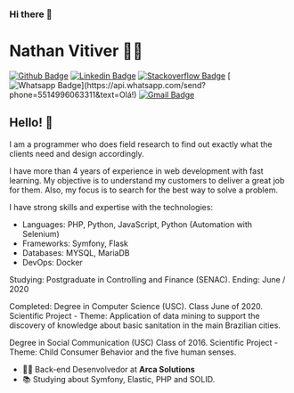 ### Hi there 👋

<!--
**nvitiver/nvitiver** is a ✨ _special_ ✨ repository because its `README.md` (this file) appears on your GitHub profile.

Here are some ideas to get you started:

- 🔭 I’m currently working on ...
- 🌱 I’m currently learning ...
- 👯 I’m looking to collaborate on ...
- 🤔 I’m looking for help with ...
- 💬 Ask me about ...
- 📫 How to reach me: ...
- 😄 Pronouns: ...
- ⚡ Fun fact: ...
-->


# Nathan Vitiver :man_technologist:

[![Github Badge](https://img.shields.io/badge/-Github-000?style=flat-square&logo=Github&logoColor=white&link=https://github.com/nvitiver)](https://github.com/nvitiver)
[![Linkedin Badge](https://img.shields.io/badge/-LinkedIn-blue?style=flat-square&logo=Linkedin&logoColor=white&link=https://www.linkedin.com/in/nathan-vitiver-a17438aa/)](https://www.linkedin.com/in/nathan-vitiver-a17438aa/)
[![Stackoverflow Badge](https://img.shields.io/badge/-Stackoverflow-4CA143?style=flat-square&logo=Stackoverflow&logoColor=white&link=https://pt.stackoverflow.com/users/5613830/nathan-vitiver)](https://pt.stackoverflow.com/users/5613830/nathan-vitiver)
[![Whatsapp Badge](https://img.shields.io/badge/-Whatsapp-4CA143?style=flat-square&labelColor=4CA143&logo=whatsapp&logoColor=white&link=https://api.whatsapp.com/send?phone=5514996063311&text=Olá!)](https://api.whatsapp.com/send?phone=5514996063311&text=Olá!)
[![Gmail Badge](https://img.shields.io/badge/-Gmail-c14438?style=flat-square&logo=Gmail&logoColor=white&link=mailto:nathan.vitiver@gmail.com)](mailto:nathan.vitiver@gmail.com)

## Hello! 👋


I am a programmer who does field research to find out exactly what the clients need and design accordingly.

I have more than 4 years of experience in web development with fast learning. My objective is to understand my customers to deliver a great job for them. Also, my focus is to search for the best way to solve a problem. 


I have strong skills and expertise with the technologies: 
- Languages: PHP, Python, JavaScript, Python (Automation with Selenium)
- Frameworks: Symfony, Flask
- Databases: MYSQL, MariaDB
- DevOps: Docker


Studying:
Postgraduate in Controlling and Finance (SENAC). Ending: June / 2020

Completed:
Degree in Computer Science (USC). Class June of 2020.
Scientific Project - Theme: Application of data mining to support the discovery of knowledge about basic sanitation in the main Brazilian cities.

Degree in Social Communication (USC) Class of 2016.
Scientific Project - Theme: Child Consumer Behavior and the five human senses.


- :office_worker: Back-end Desenvolvedor at **Arca Solutions**
- :books: Studying about Symfony, Elastic, PHP and SOLID.
